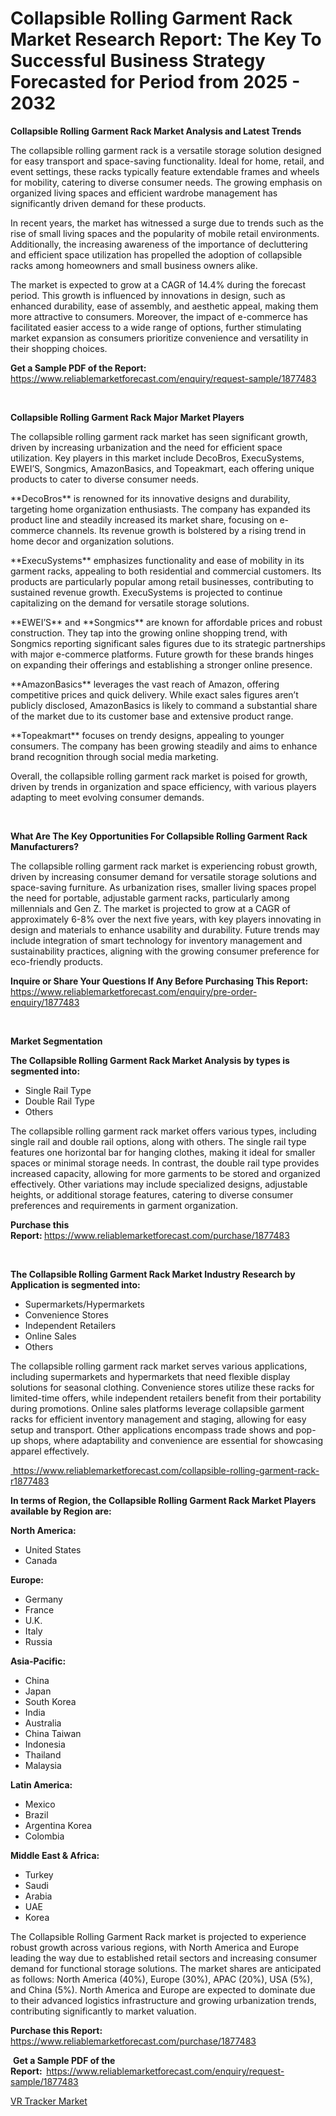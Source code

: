 <p><h1>Collapsible Rolling Garment Rack Market Research Report: The Key To Successful Business Strategy Forecasted for Period from 2025 - 2032</h1></p><p><strong>Collapsible Rolling Garment Rack Market Analysis and Latest Trends</strong></p>
<p><p>The collapsible rolling garment rack is a versatile storage solution designed for easy transport and space-saving functionality. Ideal for home, retail, and event settings, these racks typically feature extendable frames and wheels for mobility, catering to diverse consumer needs. The growing emphasis on organized living spaces and efficient wardrobe management has significantly driven demand for these products.</p><p>In recent years, the market has witnessed a surge due to trends such as the rise of small living spaces and the popularity of mobile retail environments. Additionally, the increasing awareness of the importance of decluttering and efficient space utilization has propelled the adoption of collapsible racks among homeowners and small business owners alike.</p><p>The market is expected to grow at a CAGR of 14.4% during the forecast period. This growth is influenced by innovations in design, such as enhanced durability, ease of assembly, and aesthetic appeal, making them more attractive to consumers. Moreover, the impact of e-commerce has facilitated easier access to a wide range of options, further stimulating market expansion as consumers prioritize convenience and versatility in their shopping choices.</p></p>
<p><strong>Get a Sample PDF of the Report:&nbsp;</strong> <a href="https://www.reliablemarketforecast.com/enquiry/request-sample/1877483?utm_campaign=1885&utm_medium=2&utm_source=Github&utm_content=ia&utm_term=19022025&utm_id=collapsible-rolling-garment-rack">https://www.reliablemarketforecast.com/enquiry/request-sample/1877483</a></p>
<p>&nbsp;</p>
<p><strong>Collapsible Rolling Garment Rack Major Market Players</strong></p>
<p><p>The collapsible rolling garment rack market has seen significant growth, driven by increasing urbanization and the need for efficient space utilization. Key players in this market include DecoBros, ExecuSystems, EWEI’S, Songmics, AmazonBasics, and Topeakmart, each offering unique products to cater to diverse consumer needs.</p><p>**DecoBros** is renowned for its innovative designs and durability, targeting home organization enthusiasts. The company has expanded its product line and steadily increased its market share, focusing on e-commerce channels. Its revenue growth is bolstered by a rising trend in home decor and organization solutions.</p><p>**ExecuSystems** emphasizes functionality and ease of mobility in its garment racks, appealing to both residential and commercial customers. Its products are particularly popular among retail businesses, contributing to sustained revenue growth. ExecuSystems is projected to continue capitalizing on the demand for versatile storage solutions.</p><p>**EWEI’S** and **Songmics** are known for affordable prices and robust construction. They tap into the growing online shopping trend, with Songmics reporting significant sales figures due to its strategic partnerships with major e-commerce platforms. Future growth for these brands hinges on expanding their offerings and establishing a stronger online presence.</p><p>**AmazonBasics** leverages the vast reach of Amazon, offering competitive prices and quick delivery. While exact sales figures aren’t publicly disclosed, AmazonBasics is likely to command a substantial share of the market due to its customer base and extensive product range.</p><p>**Topeakmart** focuses on trendy designs, appealing to younger consumers. The company has been growing steadily and aims to enhance brand recognition through social media marketing.</p><p>Overall, the collapsible rolling garment rack market is poised for growth, driven by trends in organization and space efficiency, with various players adapting to meet evolving consumer demands.</p></p>
<p>&nbsp;</p>
<p><strong>What Are The Key Opportunities For Collapsible Rolling Garment Rack Manufacturers?</strong></p>
<p><p>The collapsible rolling garment rack market is experiencing robust growth, driven by increasing consumer demand for versatile storage solutions and space-saving furniture. As urbanization rises, smaller living spaces propel the need for portable, adjustable garment racks, particularly among millennials and Gen Z. The market is projected to grow at a CAGR of approximately 6-8% over the next five years, with key players innovating in design and materials to enhance usability and durability. Future trends may include integration of smart technology for inventory management and sustainability practices, aligning with the growing consumer preference for eco-friendly products.</p></p>
<p><strong>Inquire or Share Your Questions If Any Before Purchasing This Report:</strong> <a href="https://www.reliablemarketforecast.com/enquiry/pre-order-enquiry/1877483?utm_campaign=1885&utm_medium=2&utm_source=Github&utm_content=ia&utm_term=19022025&utm_id=collapsible-rolling-garment-rack">https://www.reliablemarketforecast.com/enquiry/pre-order-enquiry/1877483</a></p>
<p>&nbsp;</p>
<p><strong>Market Segmentation</strong></p>
<p><strong>The Collapsible Rolling Garment Rack Market Analysis by types is segmented into:</strong></p>
<p><ul><li>Single Rail Type</li><li>Double Rail Type</li><li>Others</li></ul></p>
<p><p>The collapsible rolling garment rack market offers various types, including single rail and double rail options, along with others. The single rail type features one horizontal bar for hanging clothes, making it ideal for smaller spaces or minimal storage needs. In contrast, the double rail type provides increased capacity, allowing for more garments to be stored and organized effectively. Other variations may include specialized designs, adjustable heights, or additional storage features, catering to diverse consumer preferences and requirements in garment organization.</p></p>
<p><strong>Purchase this Report:&nbsp;</strong><a href="https://www.reliablemarketforecast.com/purchase/1877483?utm_campaign=1885&utm_medium=2&utm_source=Github&utm_content=ia&utm_term=19022025&utm_id=collapsible-rolling-garment-rack">https://www.reliablemarketforecast.com/purchase/1877483</a></p>
<p>&nbsp;</p>
<p><strong>The Collapsible Rolling Garment Rack Market Industry Research by Application is segmented into:</strong></p>
<p><ul><li>Supermarkets/Hypermarkets</li><li>Convenience Stores</li><li>Independent Retailers</li><li>Online Sales</li><li>Others</li></ul></p>
<p><p>The collapsible rolling garment rack market serves various applications, including supermarkets and hypermarkets that need flexible display solutions for seasonal clothing. Convenience stores utilize these racks for limited-time offers, while independent retailers benefit from their portability during promotions. Online sales platforms leverage collapsible garment racks for efficient inventory management and staging, allowing for easy setup and transport. Other applications encompass trade shows and pop-up shops, where adaptability and convenience are essential for showcasing apparel effectively.</p></p>
<p><a href="https://www.reliablemarketforecast.com/collapsible-rolling-garment-rack-r1877483?utm_campaign=1885&utm_medium=2&utm_source=Github&utm_content=ia&utm_term=19022025&utm_id=collapsible-rolling-garment-rack">&nbsp;https://www.reliablemarketforecast.com/collapsible-rolling-garment-rack-r1877483</a></p>
<p><strong>In terms of Region, the Collapsible Rolling Garment Rack Market Players available by Region are:</strong></p>
<p>
    <p> <strong> North America: </strong>
        <ul>
            <li>United States</li>
            <li>Canada</li>
        </ul>
        </p> 
    <p> <strong> Europe: </strong>
        <ul>
            <li>Germany</li>
            <li>France</li>
            <li>U.K.</li>
            <li>Italy</li>
            <li>Russia</li>
        </ul>
        </p> 
    <p> <strong> Asia-Pacific: </strong>
        <ul>
            <li>China</li>
            <li>Japan</li>
            <li>South Korea</li>
            <li>India</li>
            <li>Australia</li>
            <li>China Taiwan</li>
            <li>Indonesia</li>
            <li>Thailand</li>
            <li>Malaysia</li>
        </ul>
        </p> 
    <p> <strong> Latin America: </strong>
        <ul>
            <li>Mexico</li>
            <li>Brazil</li>
            <li>Argentina Korea</li>
            <li>Colombia</li>
        </ul>
        </p> 
    <p> <strong> Middle East & Africa: </strong>
        <ul>
            <li>Turkey</li>
            <li>Saudi</li>
            <li>Arabia</li>
            <li>UAE</li>
            <li>Korea</li>
        </ul>
    </p>
    </p>
<p><p>The Collapsible Rolling Garment Rack market is projected to experience robust growth across various regions, with North America and Europe leading the way due to established retail sectors and increasing consumer demand for functional storage solutions. The market shares are anticipated as follows: North America (40%), Europe (30%), APAC (20%), USA (5%), and China (5%). North America and Europe are expected to dominate due to their advanced logistics infrastructure and growing urbanization trends, contributing significantly to market valuation.</p></p>
<p><strong>Purchase this Report: </strong><a href="https://www.reliablemarketforecast.com/purchase/1877483?utm_campaign=1885&utm_medium=2&utm_source=Github&utm_content=ia&utm_term=19022025&utm_id=collapsible-rolling-garment-rack">https://www.reliablemarketforecast.com/purchase/1877483</a></p>
<p>&nbsp;<strong>Get a Sample PDF of the Report:&nbsp;&nbsp;</strong><a href="https://www.reliablemarketforecast.com/enquiry/request-sample/1877483?utm_campaign=1885&utm_medium=2&utm_source=Github&utm_content=ia&utm_term=19022025&utm_id=collapsible-rolling-garment-rack">https://www.reliablemarketforecast.com/enquiry/request-sample/1877483</a></p>
<p><strong></strong></p>
<p><p><a href="https://github.com/sofayahoo2023/Market-Research-Report-List-7/blob/main/vr-tracker-market.md?utm_campaign=1885&utm_medium=2&utm_source=Github&utm_content=ia&utm_term=19022025&utm_id=collapsible-rolling-garment-rack">VR Tracker Market</a></p></p>